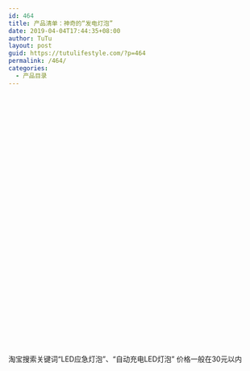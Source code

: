 ```yaml
---
id: 464
title: 产品清单：神奇的“发电灯泡”
date: 2019-04-04T17:44:35+08:00
author: TuTu
layout: post
guid: https://tutulifestyle.com/?p=464
permalink: /464/
categories:
  - 产品目录
---
```

<figure class="wp-block-embed">

<div class="wp-block-embed__wrapper">
  <div class="smartideo">
    <div class="player" style="width: 100%;height: 500px;">
    </div>
  </div>
</div></figure> 

淘宝搜索关键词“LED应急灯泡”、“自动充电LED灯泡” 价格一般在30元以内